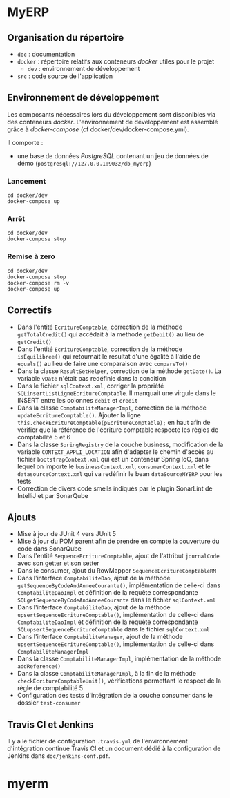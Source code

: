 
# MyERP

## Organisation du répertoire

*   `doc` : documentation
*   `docker` : répertoire relatifs aux conteneurs _docker_ utiles pour le projet
    *   `dev` : environnement de développement
*   `src` : code source de l'application


## Environnement de développement

Les composants nécessaires lors du développement sont disponibles via des conteneurs _docker_.
L'environnement de développement est assemblé grâce à _docker-compose_
(cf docker/dev/docker-compose.yml).

Il comporte :

*   une base de données _PostgreSQL_ contenant un jeu de données de démo (`postgresql://127.0.0.1:9032/db_myerp`)



### Lancement

    cd docker/dev
    docker-compose up


### Arrêt

    cd docker/dev
    docker-compose stop


### Remise à zero

    cd docker/dev
    docker-compose stop
    docker-compose rm -v
    docker-compose up


## Correctifs

*   Dans l'entité `EcritureComptable`, correction de la méthode `getTotalCredit()` qui accédait à la méthode `getDebit()` au lieu de `getCredit()`
*   Dans l'entité `EcritureComptable`, correction de la méthode `isEquilibree()` qui retournait le résultat d'une égalité à l'aide de `equals()` au lieu de faire une comparaison avec `compareTo()`
*   Dans la classe `ResultSetHelper`, correction de la méthode `getDate()`. La variable `vDate` n'était pas redéfinie dans la condition
*   Dans le fichier `sqlContext.xml`, corriger la propriété `SQLinsertListLigneEcritureComptable`. Il manquait une virgule dans le INSERT entre les colonnes `debit` et `credit`
*   Dans la classe `ComptabiliteManagerImpl`, correction de la méthode `updateEcritureComptable()`. Ajouter la ligne `this.checkEcritureComptable(pEcritureComptable);` en haut afin de vérifier que la référence de l'écriture comptable respecte les règles de comptabilité 5 et 6
*   Dans la classe `SpringRegistry` de la couche business, modification de la variable `CONTEXT_APPLI_LOCATION` afin d'adapter le chemin d'accès au fichier `bootstrapContext.xml` qui est un conteneur Spring IoC, dans lequel on importe le `businessContext.xml`, `consumerContext.xml` et le `datasourceContext.xml` qui va redéfinir le bean `dataSourceMYERP` pour les tests
*   Correction de divers code smells indiqués par le plugin SonarLint de IntelliJ et par SonarQube


## Ajouts

*   Mise à jour de JUnit 4 vers JUnit 5
*   Mise à jour du POM parent afin de prendre en compte la couverture du code dans SonarQube
*   Dans l'entité `SequenceEcritureComptable`, ajout de l'attribut `journalCode` avec son getter et son setter
*   Dans le consumer, ajout du RowMapper `SequenceEcritureComptableRM`
*   Dans l'interface `ComptabiliteDao`, ajout de la méthode `getSequenceByCodeAndAnneeCourante()`, implémentation de celle-ci dans `ComptabiliteDaoImpl` et définition de la requête correspondante `SQLgetSequenceByCodeAndAnneeCourante` dans le fichier `sqlContext.xml`
*   Dans l'interface `ComptabiliteDao`, ajout de la méthode `upsertSequenceEcritureComptable()`, implémentation de celle-ci dans `ComptabiliteDaoImpl` et définition de la requête correspondante `SQLupsertSequenceEcritureComptable` dans le fichier `sqlContext.xml`
*   Dans l'interface `ComptabiliteManager`, ajout de la méthode `upsertSequenceEcritureComptable()`, implémentation de celle-ci dans `ComptabiliteManagerImpl`
*   Dans la classe `ComptabiliteManagerImpl`, implémentation de la méthode `addReference()`
*   Dans la classe `ComptabiliteManagerImpl`, à la fin de la méthode `checkEcritureComptableUnit()`, vérifications permettant le respect de la règle de comptabilité 5
*   Configuration des tests d'intégration de la couche consumer dans le dossier `test-consumer`

## Travis CI et Jenkins

Il y a le fichier de configuration `.travis.yml` de l'environnement d'intégration continue Travis CI et un document dédié à la configuration de Jenkins dans `doc/jenkins-conf.pdf`.
# myerm
